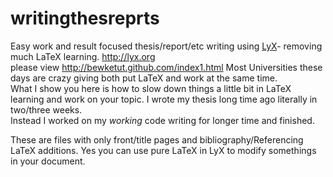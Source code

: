 # writingthesreprts
Easy work and result focused thesis/report/etc writing using [LyX](http://lyx.org)- removing much LaTeX learning. http://lyx.org <br/>
please view http://bewketut.github.com/index1.html
Most Universities these days are crazy giving both put LaTeX and work at the same time. <br/>
What I show you here is how to slow down things a little bit in LaTeX learning 
and work on your topic. I wrote my thesis long time ago literally in two/three weeks.<br/> Instead I worked on my *working* code writing for longer time and finished.

These are files with only front/title pages and bibliography/Referencing LaTeX additions. Yes you can use pure LaTeX in LyX to modify somethings in your document.
